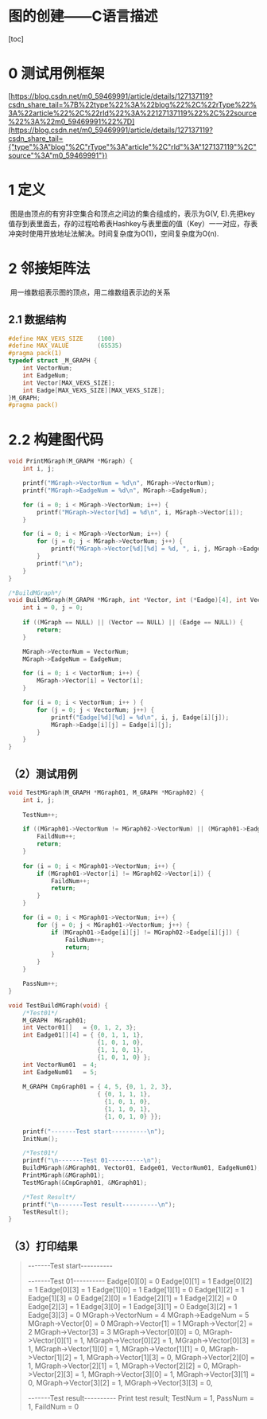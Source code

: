# 图的创建——C语言描述

[toc]



# 0 测试用例框架

[https://blog.csdn.net/m0_59469991/article/details/127137119?csdn_share_tail=%7B%22type%22%3A%22blog%22%2C%22rType%22%3A%22article%22%2C%22rId%22%3A%22127137119%22%2C%22source%22%3A%22m0_59469991%22%7D](https://blog.csdn.net/m0_59469991/article/details/127137119?csdn_share_tail={"type"%3A"blog"%2C"rType"%3A"article"%2C"rId"%3A"127137119"%2C"source"%3A"m0_59469991"})

# 1 定义

​		图是由顶点的有穷非空集合和顶点之间边的集合组成的，表示为G(V, E).先把key值存到表里面去，存的过程哈希表Hashkey与表里面的值（Key）一一对应，存表冲突时使用开放地址法解决。时间复杂度为O(1)，空间复杂度为O(n).



# 2 邻接矩阵法

​	用一维数组表示图的顶点，用二维数组表示边的关系

## 2.1 数据结构

```c
#define MAX_VEXS_SIZE    (100)
#define MAX_VALUE        (65535)
#pragma pack(1)
typedef struct _M_GRAPH {
	int VectorNum;
	int EadgeNum;
	int Vector[MAX_VEXS_SIZE];
	int Eadge[MAX_VEXS_SIZE][MAX_VEXS_SIZE];
}M_GRAPH;
#pragma pack()
```



# 2.2 构建图代码

```c
void PrintMGraph(M_GRAPH *MGraph) {
	int i, j;

	printf("MGraph->VectorNum = %d\n", MGraph->VectorNum);
	printf("MGraph->EadgeNum = %d\n", MGraph->EadgeNum);

	for (i = 0; i < MGraph->VectorNum; i++) {
		printf("MGraph->Vector[%d] = %d\n", i, MGraph->Vector[i]);
	}

	for (i = 0; i < MGraph->VectorNum; i++) {
		for (j = 0; j < MGraph->VectorNum; j++) {
			printf("MGraph->Vector[%d][%d] = %d, ", i, j, MGraph->Eadge[i][j]);
		}
		printf("\n");
	}
}

/*BuildMGraph*/
void BuildMGraph(M_GRAPH *MGraph, int *Vector, int (*Eadge)[4], int VectorNum, int EadgeNum) {
	int i = 0, j = 0;
	
	if ((MGraph == NULL) || (Vector == NULL) || (Eadge == NULL)) {
		return;
	}

	MGraph->VectorNum = VectorNum;
	MGraph->EadgeNum = EadgeNum;

	for (i = 0; i < VectorNum; i++) {
		MGraph->Vector[i] = Vector[i];
	}

	for (i = 0; i < VectorNum; i++ ) {
		for (j = 0; j < VectorNum; j++) {
			printf("Eadge[%d][%d] = %d\n", i, j, Eadge[i][j]);
			MGraph->Eadge[i][j] = Eadge[i][j];
		}
	}
}
```



##  （2）测试用例

```c
void TestMGraph(M_GRAPH *MGraph01, M_GRAPH *MGraph02) {
	int i, j;
	
	TestNum++;

	if ((MGraph01->VectorNum != MGraph02->VectorNum) || (MGraph01->EadgeNum != MGraph02->EadgeNum)) {
		FaildNum++;
		return;
	}
	
	for (i = 0; i < MGraph01->VectorNum; i++) {
		if (MGraph01->Vector[i] != MGraph02->Vector[i]) {
			FaildNum++;
			return;
		}
	}

	for (i = 0; i < MGraph01->VectorNum; i++) {
		for (j = 0; j < MGraph01->VectorNum; j++) {
			if (MGraph01->Eadge[i][j] != MGraph02->Eadge[i][j]) {
				FaildNum++;
				return;
			}
		}
	}

	PassNum++;
}

void TestBuildMGraph(void) {
	/*Test01*/
	M_GRAPH  MGraph01;
	int Vector01[]   = {0, 1, 2, 3};
	int Eadge01[][4] = { {0, 1, 1, 1},
                         {1, 0, 1, 0},
	                     {1, 1, 0, 1},
	                     {1, 0, 1, 0} };
	int VectorNum01  = 4;
	int EadgeNum01   = 5;
	
	M_GRAPH CmpGraph01 = { 4, 5, {0, 1, 2, 3}, 
					     { {0, 1, 1, 1},
					       {1, 0, 1, 0},
					       {1, 1, 0, 1},
					       {1, 0, 1, 0} }};
	
	printf("-------Test start----------\n");
	InitNum();

	/*Test01*/
	printf("\n-------Test 01----------\n");
	BuildMGraph(&MGraph01, Vector01, Eadge01, VectorNum01, EadgeNum01);
	PrintMGraph(&MGraph01);
	TestMGraph(&CmpGraph01, &MGraph01);

	/*Test Result*/
	printf("\n-------Test result----------\n");
	TestResult();
}
```



## （3）**打印结果**

> -------Test start----------
>
> -------Test 01----------
> Eadge[0][0] = 0
> Eadge[0][1] = 1
> Eadge[0][2] = 1
> Eadge[0][3] = 1
> Eadge[1][0] = 1
> Eadge[1][1] = 0
> Eadge[1][2] = 1
> Eadge[1][3] = 0
> Eadge[2][0] = 1
> Eadge[2][1] = 1
> Eadge[2][2] = 0
> Eadge[2][3] = 1
> Eadge[3][0] = 1
> Eadge[3][1] = 0
> Eadge[3][2] = 1
> Eadge[3][3] = 0
> MGraph->VectorNum = 4
> MGraph->EadgeNum = 5
> MGraph->Vector[0] = 0
> MGraph->Vector[1] = 1
> MGraph->Vector[2] = 2
> MGraph->Vector[3] = 3
> MGraph->Vector[0][0] = 0, MGraph->Vector[0][1] = 1, MGraph->Vector[0][2] = 1, MGraph->Vector[0][3] = 1,
> MGraph->Vector[1][0] = 1, MGraph->Vector[1][1] = 0, MGraph->Vector[1][2] = 1, MGraph->Vector[1][3] = 0,
> MGraph->Vector[2][0] = 1, MGraph->Vector[2][1] = 1, MGraph->Vector[2][2] = 0, MGraph->Vector[2][3] = 1,
> MGraph->Vector[3][0] = 1, MGraph->Vector[3][1] = 0, MGraph->Vector[3][2] = 1, MGraph->Vector[3][3] = 0,
>
> -------Test result----------
> Print test result;
> TestNum = 1, PassNum = 1, FaildNum = 0
